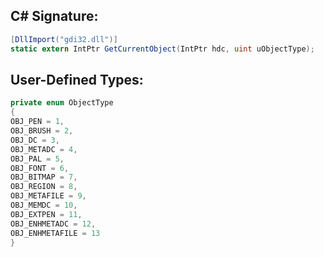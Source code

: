 
## C# Signature:
```cs
[DllImport("gdi32.dll")]
static extern IntPtr GetCurrentObject(IntPtr hdc, uint uObjectType);
```

## User-Defined Types:
```cs
private enum ObjectType
{
OBJ_PEN = 1,
OBJ_BRUSH = 2,
OBJ_DC = 3,
OBJ_METADC = 4,
OBJ_PAL = 5,
OBJ_FONT = 6,
OBJ_BITMAP = 7,
OBJ_REGION = 8,
OBJ_METAFILE = 9,
OBJ_MEMDC = 10,
OBJ_EXTPEN = 11,
OBJ_ENHMETADC = 12,
OBJ_ENHMETAFILE = 13
}
```
